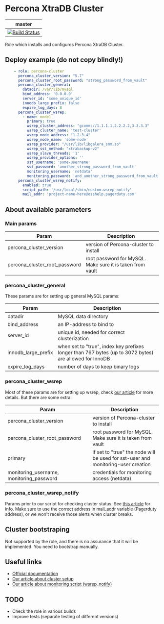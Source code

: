# Percona XtraDB Cluster

| master |
| -------- |
| [![Build Status](https://drone.osshelp.ru/api/badges/ansible/percona-cluster/status.svg)](https://drone.osshelp.ru/ansible/percona-cluster) |

Role which installs and configures Percona XtraDB Cluster.

## Deploy example (do not copy blindly!)

```yaml
    - role: percona-cluster
      percona_cluster_version: "5.7"
      percona_cluster_root_password: "strong_password_from_vault"
      percona_cluster_general:
        datadir: /var/lib/mysql
        bind_address: '0.0.0.0'
        server_id: 'some_unique_id'
        innodb_large_prefix: false
        expire_log_days: 8
      percona_cluster_wsrep:
        - name: node1
          primary: true
          wsrep_cluster_address: "gcomm://1.1.1.1,2.2.2.2,3.3.3.3"
          wsrep_cluster_name: 'test-cluster'
          wsrep_node_address: "1.2.3.4"
          wsrep_node_name: 'some-node'
          wsrep_provider: "/usr/lib/libgalera_smm.so"
          wsrep_sst_method: "xtrabackup-v2"
          wsrep_slave_threads: '1'
          wsrep_provider_options: ''
          sst_username: 'some-username'
          sst_password: 'another_strong_password_from_vault'
          monitoring_username: 'netdata'
          monitoring_password: 'and_another_strong_password_from_vault'
      percona_cluster_wsrep_notify:
        enabled: true
        script_path: '/usr/local/sbin/custom.wsrep_notify'
        mail_addr: 'project-name-here@osshelp.pagerduty.com'
```

## About available parameters

### Main params

| Param | Description |
| -------- | -------- |
| percona_cluster_version | version of Percona-cluster to install|
| percona_cluster_root_password | root password for MySQL. Make sure it is taken from vault|

### percona_cluster_general

These params are for setting up general MySQL params:

| Param | Description |
| -------- | -------- |
| datadir | MySQL data directory |
| bind_address | an IP-address to bind to |
| server_id | unique id, needed for correct clusterization |
| innodb_large_prefix | when set to "true", index key prefixes longer than 767 bytes (up to 3072 bytes) are allowed for InnoDB |
| expire_log_days | number of days to keep binary logs |

### percona_cluster_wsrep

Most of these params are for setting up wsrep, check [our article](https://oss.help/kb278) for more details. But there are some extra:

| Param | Description |
| -------- | -------- |
| percona_cluster_version | version of Percona-cluster to install |
| percona_cluster_root_password | root password for MySQL. Make sure it is taken from vault |
| primary | if set to "true" the node will be used for sst-user and monitoring-user creation |
| monitoring_username, monitoring_password | credentials for monitoring access (netdata) |

### percona_cluster_wsrep_notify

Params prior to our script for checking cluster status. See [this article](https://oss.help/kb2176) for info. Make sure to use the correct address in mail_addr variable (Pagerduty address), or we won't receive those alerts when cluster breaks.

## Cluster bootstraping

Not supported by the role, and there is no assurance that it will be implemented. You need to bootstrap manually.

## Useful links

- [Official documentation](https://www.percona.com/software/documentation)
- [Our article about cluster setup](https://oss.help/kb278)
- [Our article about monitoring script (wsrep_notify)](https://oss.help/kb2176)

## TODO

- Check the role in various builds
- Improve tests (separate testing of different versions)
